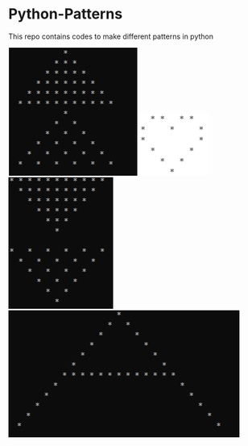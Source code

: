 # Python-Patterns
This repo contains codes to make different patterns in python

![Pyramids images](images/PyramidImages.PNG)             ![Heart](images/Heart.PNG)         ![Reverse Pyramids](images/ReversePyramid.PNG)  
![Letter A](images/A.PNG)
